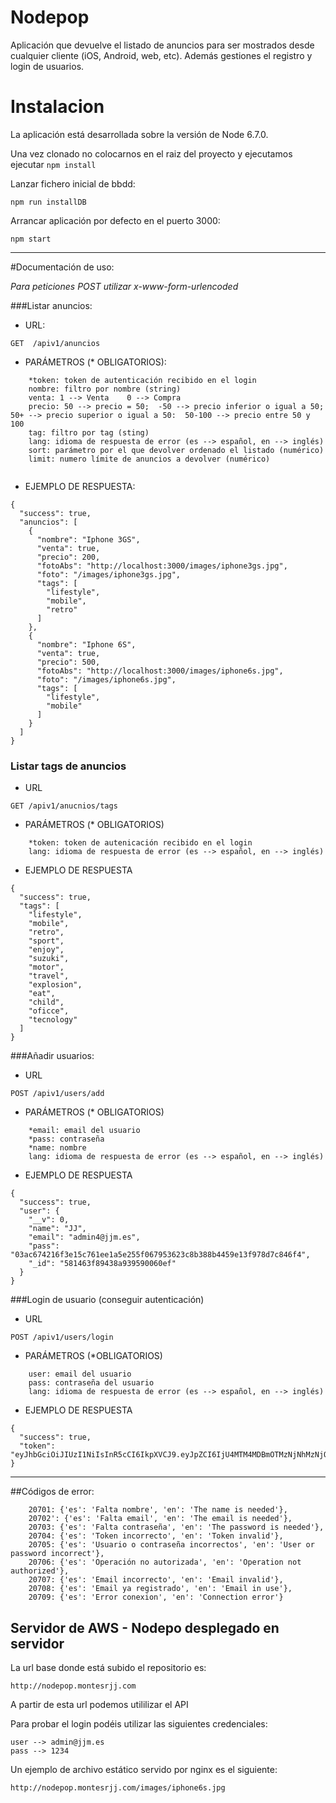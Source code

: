 # Nodepop

Aplicación que devuelve el listado de anuncios para ser mostrados desde cualquier cliente (iOS, Android, web, etc). Además gestiones el registro y login de usuarios.

# Instalacion

La aplicación está desarrollada sobre la versión de Node 6.7.0. 

Una vez clonado no colocarnos en el raiz del proyecto y ejecutamos ejecutar  ``` npm install ```


Lanzar fichero inicial de bbdd: 

```
npm run installDB
```

Arrancar aplicación por defecto en el puerto 3000: 

```
npm start
```



***

#Documentación de uso:

*Para peticiones POST utilizar x-www-form-urlencoded*

###Listar anuncios:
* URL:

```
GET  /apiv1/anuncios
```
* PARÁMETROS (* OBLIGATORIOS):

```
	*token: token de autenticación recibido en el login
	nombre: filtro por nombre (string)
	venta: 1 --> Venta    0 --> Compra
	precio: 50 --> precio = 50;  -50 --> precio inferior o igual a 50;  50+ --> precio superior o igual a 50:  50-100 --> precio entre 50 y 100
	tag: filtro por tag (sting)
	lang: idioma de respuesta de error (es --> español, en --> inglés)
	sort: parámetro por el que devolver ordenado el listado (numérico)
	limit: numero límite de anuncios a devolver (numérico)
	
```
* EJEMPLO DE RESPUESTA:

```
{
  "success": true,
  "anuncios": [
    {
      "nombre": "Iphone 3GS",
      "venta": true,
      "precio": 200,
      "fotoAbs": "http://localhost:3000/images/iphone3gs.jpg",
      "foto": "/images/iphone3gs.jpg",
      "tags": [
        "lifestyle",
        "mobile",
        "retro"
      ]
    },
    {
      "nombre": "Iphone 6S",
      "venta": true,
      "precio": 500,
      "fotoAbs": "http://localhost:3000/images/iphone6s.jpg",
      "foto": "/images/iphone6s.jpg",
      "tags": [
        "lifestyle",
        "mobile"
      ]
    }
  ]
}
```

### Listar tags de anuncios
* URL

```
GET /apiv1/anucnios/tags
```

* PARÁMETROS (* OBLIGATORIOS)

```
	*token: token de autenicación recibido en el login
	lang: idioma de respuesta de error (es --> español, en --> inglés)

```

* EJEMPLO DE RESPUESTA

```
{
  "success": true,
  "tags": [
    "lifestyle",
    "mobile",
    "retro",
    "sport",
    "enjoy",
    "suzuki",
    "motor",
    "travel",
    "explosion",
    "eat",
    "child",
    "oficce",
    "tecnology"
  ]
}
```


###Añadir usuarios:
* URL

```
POST /apiv1/users/add
```

* PARÁMETROS (* OBLIGATORIOS)

```
	*email: email del usuario
	*pass: contraseña
	*name: nombre
	lang: idioma de respuesta de error (es --> español, en --> inglés)
```

* EJEMPLO DE RESPUESTA

```
{
  "success": true,
  "user": {
    "__v": 0,
    "name": "JJ",
    "email": "admin4@jjm.es",
    "pass": "03ac674216f3e15c761ee1a5e255f067953623c8b388b4459e13f978d7c846f4",
    "_id": "581463f89438a939590060ef"
  }
}
```



###Login de usuario (conseguir autenticación)
* URL

```
POST /apiv1/users/login
```

* PARÁMETROS (*OBLIGATORIOS)

```
	user: email del usuario
	pass: contraseña del usuario
	lang: idioma de respuesta de error (es --> español, en --> inglés)

```

* EJEMPLO DE RESPUESTA

```
{
  "success": true,
  "token": "eyJhbGciOiJIUzI1NiIsInR5cCI6IkpXVCJ9.eyJpZCI6IjU4MTM4MDBmOTMzNjNhMzNjOWI4NzgwZSIsImlhdCI6MTQ3NzY3Mjk5NiwiZXhwIjoxNDc4Mjc3Nzk2fQ.flmYnlUhzm9lHAPn67tA_muxaRDFrrvHMF0N5nPY9WY"
}
```


****

##Códigos de error:
```
    20701: {'es': 'Falta nombre', 'en': 'The name is needed'},
    20702': {'es': 'Falta email', 'en': 'The email is needed'},
    20703: {'es': 'Falta contraseña', 'en': 'The password is needed'},
    20704: {'es': 'Token incorrecto', 'en': 'Token invalid'},
    20705: {'es': 'Usuario o contraseña incorrectos', 'en': 'User or password incorrect'},
    20706: {'es': 'Operación no autorizada', 'en': 'Operation not authorized'},
    20707: {'es': 'Email incorrecto', 'en': 'Email invalid'},
    20708: {'es': 'Email ya registrado', 'en': 'Email in use'},
    20709: {'es': 'Error conexion', 'en': 'Connection error'}
```


## Servidor de AWS - Nodepo desplegado en servidor

La url base donde está subido el repositorio es:

```
http://nodepop.montesrjj.com
```

A partir de esta url podemos utililizar el API

Para probar el login podéis utilizar las siguientes credenciales:
```
user --> admin@jjm.es
pass --> 1234
```

Un ejemplo de archivo estático servido por nginx es el siguiente:

```
http://nodepop.montesrjj.com/images/iphone6s.jpg
```



